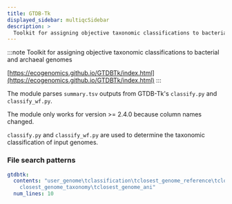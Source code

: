 ```yaml
---
title: GTDB-Tk
displayed_sidebar: multiqcSidebar
description: >
  Toolkit for assigning objective taxonomic classifications to bacterial and archaeal genomes
---
```


<!--
~~~~~ DO NOT EDIT ~~~~~
This file is autogenerated from the MultiQC module python docstring.
Do not edit the markdown, it will be overwritten.

File path for the source of this content: multiqc/modules/gtdbtk/gtdbtk.py
~~~~~~~~~~~~~~~~~~~~~~~
-->

:::note
Toolkit for assigning objective taxonomic classifications to bacterial and archaeal genomes

[https://ecogenomics.github.io/GTDBTk/index.html](https://ecogenomics.github.io/GTDBTk/index.html)
:::

The module parses `summary.tsv` outputs from GTDB-Tk's `classify.py` and `classify_wf.py`.

The module only works for version >= 2.4.0 because column names changed.

`classify.py` and `classify_wf.py` are used to determine the taxonomic classification of input genomes.

### File search patterns

```yaml
gtdbtk:
  contents: "user_genome\tclassification\tclosest_genome_reference\tclosest_genome_reference_radius\t\
    closest_genome_taxonomy\tclosest_genome_ani"
  num_lines: 10
```
